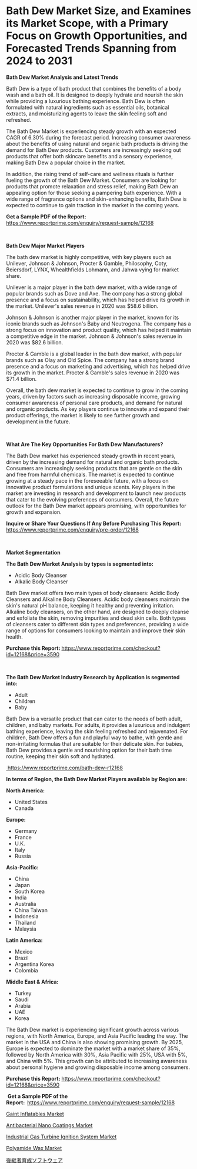 <p><h1>Bath Dew Market Size, and Examines its Market Scope, with a Primary Focus on Growth Opportunities, and Forecasted Trends Spanning from 2024 to 2031</h1></p><p><strong>Bath Dew Market Analysis and Latest Trends</strong></p>
<p><p>Bath Dew is a type of bath product that combines the benefits of a body wash and a bath oil. It is designed to deeply hydrate and nourish the skin while providing a luxurious bathing experience. Bath Dew is often formulated with natural ingredients such as essential oils, botanical extracts, and moisturizing agents to leave the skin feeling soft and refreshed.</p><p>The Bath Dew Market is experiencing steady growth with an expected CAGR of 6.30% during the forecast period. Increasing consumer awareness about the benefits of using natural and organic bath products is driving the demand for Bath Dew products. Customers are increasingly seeking out products that offer both skincare benefits and a sensory experience, making Bath Dew a popular choice in the market.</p><p>In addition, the rising trend of self-care and wellness rituals is further fueling the growth of the Bath Dew Market. Consumers are looking for products that promote relaxation and stress relief, making Bath Dew an appealing option for those seeking a pampering bath experience. With a wide range of fragrance options and skin-enhancing benefits, Bath Dew is expected to continue to gain traction in the market in the coming years.</p></p>
<p><strong>Get a Sample PDF of the Report:&nbsp;</strong> <a href="https://www.reportprime.com/enquiry/request-sample/12168">https://www.reportprime.com/enquiry/request-sample/12168</a></p>
<p>&nbsp;</p>
<p><strong>Bath Dew Major Market Players</strong></p>
<p><p>The bath dew market is highly competitive, with key players such as Unilever, Johnson & Johnson, Procter & Gamble, Philosophy, Coty, Beiersdorf, LYNX, Whealthfields Lohmann, and Jahwa vying for market share. </p><p>Unilever is a major player in the bath dew market, with a wide range of popular brands such as Dove and Axe. The company has a strong global presence and a focus on sustainability, which has helped drive its growth in the market. Unilever's sales revenue in 2020 was $58.6 billion.</p><p>Johnson & Johnson is another major player in the market, known for its iconic brands such as Johnson's Baby and Neutrogena. The company has a strong focus on innovation and product quality, which has helped it maintain a competitive edge in the market. Johnson & Johnson's sales revenue in 2020 was $82.6 billion.</p><p>Procter & Gamble is a global leader in the bath dew market, with popular brands such as Olay and Old Spice. The company has a strong brand presence and a focus on marketing and advertising, which has helped drive its growth in the market. Procter & Gamble's sales revenue in 2020 was $71.4 billion.</p><p>Overall, the bath dew market is expected to continue to grow in the coming years, driven by factors such as increasing disposable income, growing consumer awareness of personal care products, and demand for natural and organic products. As key players continue to innovate and expand their product offerings, the market is likely to see further growth and development in the future.</p></p>
<p>&nbsp;</p>
<p><strong>What Are The Key Opportunities For Bath Dew Manufacturers?</strong></p>
<p><p>The Bath Dew market has experienced steady growth in recent years, driven by the increasing demand for natural and organic bath products. Consumers are increasingly seeking products that are gentle on the skin and free from harmful chemicals. The market is expected to continue growing at a steady pace in the foreseeable future, with a focus on innovative product formulations and unique scents. Key players in the market are investing in research and development to launch new products that cater to the evolving preferences of consumers. Overall, the future outlook for the Bath Dew market appears promising, with opportunities for growth and expansion.</p></p>
<p><strong>Inquire or Share Your Questions If Any Before Purchasing This Report:</strong> <a href="https://www.reportprime.com/enquiry/pre-order/12168">https://www.reportprime.com/enquiry/pre-order/12168</a></p>
<p>&nbsp;</p>
<p><strong>Market Segmentation</strong></p>
<p><strong>The Bath Dew Market Analysis by types is segmented into:</strong></p>
<p><ul><li>Acidic Body Cleanser</li><li>Alkalic Body Cleanser</li></ul></p>
<p><p>Bath Dew market offers two main types of body cleansers: Acidic Body Cleansers and Alkaline Body Cleansers. Acidic body cleansers maintain the skin's natural pH balance, keeping it healthy and preventing irritation. Alkaline body cleansers, on the other hand, are designed to deeply cleanse and exfoliate the skin, removing impurities and dead skin cells. Both types of cleansers cater to different skin types and preferences, providing a wide range of options for consumers looking to maintain and improve their skin health.</p></p>
<p><strong>Purchase this Report:&nbsp;</strong><a href="https://www.reportprime.com/checkout?id=12168&price=3590">https://www.reportprime.com/checkout?id=12168&price=3590</a></p>
<p>&nbsp;</p>
<p><strong>The Bath Dew Market Industry Research by Application is segmented into:</strong></p>
<p><ul><li>Adult</li><li>Children</li><li>Baby</li></ul></p>
<p><p>Bath Dew is a versatile product that can cater to the needs of both adult, children, and baby markets. For adults, it provides a luxurious and indulgent bathing experience, leaving the skin feeling refreshed and rejuvenated. For children, Bath Dew offers a fun and playful way to bathe, with gentle and non-irritating formulas that are suitable for their delicate skin. For babies, Bath Dew provides a gentle and nourishing option for their bath time routine, keeping their skin soft and hydrated.</p></p>
<p><a href="https://www.reportprime.com/bath-dew-r12168">&nbsp;https://www.reportprime.com/bath-dew-r12168</a></p>
<p><strong>In terms of Region, the Bath Dew Market Players available by Region are:</strong></p>
<p>
    <p> <strong> North America: </strong>
        <ul>
            <li>United States</li>
            <li>Canada</li>
        </ul>
        </p> 
    <p> <strong> Europe: </strong>
        <ul>
            <li>Germany</li>
            <li>France</li>
            <li>U.K.</li>
            <li>Italy</li>
            <li>Russia</li>
        </ul>
        </p> 
    <p> <strong> Asia-Pacific: </strong>
        <ul>
            <li>China</li>
            <li>Japan</li>
            <li>South Korea</li>
            <li>India</li>
            <li>Australia</li>
            <li>China Taiwan</li>
            <li>Indonesia</li>
            <li>Thailand</li>
            <li>Malaysia</li>
        </ul>
        </p> 
    <p> <strong> Latin America: </strong>
        <ul>
            <li>Mexico</li>
            <li>Brazil</li>
            <li>Argentina Korea</li>
            <li>Colombia</li>
        </ul>
        </p> 
    <p> <strong> Middle East & Africa: </strong>
        <ul>
            <li>Turkey</li>
            <li>Saudi</li>
            <li>Arabia</li>
            <li>UAE</li>
            <li>Korea</li>
        </ul>
    </p>
    </p>
<p><p>The Bath Dew market is experiencing significant growth across various regions, with North America, Europe, and Asia Pacific leading the way. The market in the USA and China is also showing promising growth. By 2025, Europe is expected to dominate the market with a market share of 35%, followed by North America with 30%, Asia Pacific with 25%, USA with 5%, and China with 5%. This growth can be attributed to increasing awareness about personal hygiene and growing disposable income among consumers.</p></p>
<p><strong>Purchase this Report: </strong><a href="https://www.reportprime.com/checkout?id=12168&price=3590">https://www.reportprime.com/checkout?id=12168&price=3590</a></p>
<p>&nbsp;<strong>Get a Sample PDF of the Report:&nbsp;&nbsp;</strong><a href="https://www.reportprime.com/enquiry/request-sample/12168">https://www.reportprime.com/enquiry/request-sample/12168</a></p>
<p><strong></strong></p>
<p><p><a href="https://github.com/mhrnetwork1/Market-Research-Report-List-1/blob/main/gaint-inflatables-market.md">Gaint Inflatables Market</a></p><p><a href="https://medium.com/@alyciaebert/global-antibacterial-nano-coatings-market-focus-on-application-end-use-industry-type-equipment-aa0287a7e82b">Antibacterial Nano Coatings Market</a></p><p><a href="https://issuu.com/reportprime-2/docs/industrial-gas-turbine-ignition-system-market-size">Industrial Gas Turbine Ignition System Market</a></p><p><a href="https://www.linkedin.com/pulse/market-forecast-global-polyamide-wax-trends-impact-analysis-lie8e?trackingId=Cw35I2CkMb9mEq6AhN3zLQ%3D%3D">Polyamide Wax Market</a></p><p><a href="https://medium.com/@sdall21364/%E7%B6%99%E6%89%BF%E8%A8%88%E7%94%BB%E3%82%BD%E3%83%95%E3%83%88%E3%82%A6%E3%82%A7%E3%82%A2%E5%B8%82%E5%A0%B4%E3%81%AE%E6%96%B0%E8%88%88%E3%83%88%E3%83%AC%E3%83%B3%E3%83%89%E3%81%A8%E5%B0%86%E6%9D%A5%E3%81%AE%E5%B1%95%E6%9C%9B-2024%E5%B9%B4%E3%81%8B%E3%82%892031%E5%B9%B4%E3%81%BE%E3%81%A7%E3%81%AE%E6%9C%9F%E9%96%93-44a0177e4498">後継者育成ソフトウェア</a></p></p>